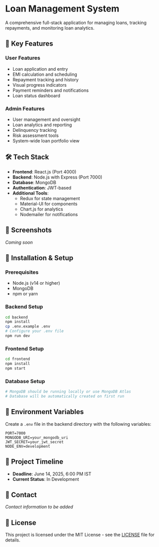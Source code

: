 # Loan Management System

A comprehensive full-stack application for managing loans, tracking repayments, and monitoring loan analytics.

## 🚀 Key Features

### User Features

- Loan application and entry
- EMI calculation and scheduling
- Repayment tracking and history
- Visual progress indicators
- Payment reminders and notifications
- Loan status dashboard

### Admin Features

- User management and oversight
- Loan analytics and reporting
- Delinquency tracking
- Risk assessment tools
- System-wide loan portfolio view

## 🛠️ Tech Stack

- **Frontend**: React.js (Port 4000)
- **Backend**: Node.js with Express (Port 7000)
- **Database**: MongoDB
- **Authentication**: JWT-based
- **Additional Tools**:
  - Redux for state management
  - Material-UI for components
  - Chart.js for analytics
  - Nodemailer for notifications

## 📸 Screenshots

_Coming soon_

## 🚀 Installation & Setup

### Prerequisites

- Node.js (v14 or higher)
- MongoDB
- npm or yarn

### Backend Setup

```bash
cd backend
npm install
cp .env.example .env
# Configure your .env file
npm run dev
```

### Frontend Setup

```bash
cd frontend
npm install
npm start
```

### Database Setup

```bash
# MongoDB should be running locally or use MongoDB Atlas
# Database will be automatically created on first run
```

## 🔧 Environment Variables

Create a `.env` file in the backend directory with the following variables:

```
PORT=7000
MONGODB_URI=your_mongodb_uri
JWT_SECRET=your_jwt_secret
NODE_ENV=development
```

## 📅 Project Timeline

- **Deadline**: June 14, 2025, 6:00 PM IST
- **Current Status**: In Development

## 👥 Contact

_Contact information to be added_

## 📄 License

This project is licensed under the MIT License - see the [LICENSE](LICENSE) file for details.
